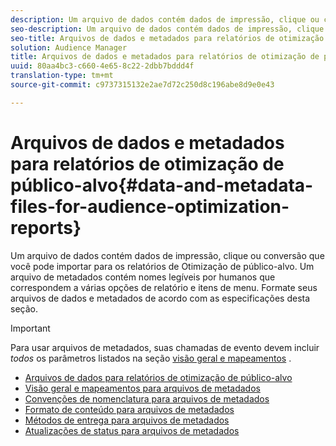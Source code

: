 ```yaml
---
description: Um arquivo de dados contém dados de impressão, clique ou conversão que você pode importar para os relatórios de Otimização de público-alvo. Um arquivo de metadados contém nomes legíveis por humanos que correspondem a várias opções de relatório e itens de menu. Formate seus arquivos de dados e metadados de acordo com as especificações desta seção.
seo-description: Um arquivo de dados contém dados de impressão, clique ou conversão que você pode importar para os relatórios de Otimização de público-alvo. Um arquivo de metadados contém nomes legíveis por humanos que correspondem a várias opções de relatório e itens de menu. Formate seus arquivos de dados e metadados de acordo com as especificações desta seção.
seo-title: Arquivos de dados e metadados para relatórios de otimização de público-alvo
solution: Audience Manager
title: Arquivos de dados e metadados para relatórios de otimização de público-alvo
uuid: 80aa4bc3-c660-4e65-8c22-2dbb7bddd4f
translation-type: tm+mt
source-git-commit: c9737315132e2ae7d72c250d8c196abe8d9e0e43

---
```



# Arquivos de dados e metadados para relatórios de otimização de público-alvo{#data-and-metadata-files-for-audience-optimization-reports}

Um arquivo de dados contém dados de impressão, clique ou conversão que você pode importar para os relatórios de Otimização de público-alvo. Um arquivo de metadados contém nomes legíveis por humanos que correspondem a várias opções de relatório e itens de menu. Formate seus arquivos de dados e metadados de acordo com as especificações desta seção.

>[!IMPORTANT]
>
>Para usar arquivos de metadados, suas chamadas de evento devem incluir *todos* os parâmetros listados na seção [visão geral e mapeamentos](../../../reporting/audience-optimization-reports/metadata-files-intro/metadata-file-overview.md) .

* [Arquivos de dados para relatórios de otimização de público-alvo](/help/using/reporting/audience-optimization-reports/metadata-files-intro/datafiles-intro.md)
* [Visão geral e mapeamentos para arquivos de metadados](/help/using/reporting/audience-optimization-reports/metadata-files-intro/metadata-file-overview.md)
* [Convenções de nomenclatura para arquivos de metadados](/help/using/reporting/audience-optimization-reports/metadata-files-intro/metadata-file-names.md)
* [Formato de conteúdo para arquivos de metadados](/help/using/reporting/audience-optimization-reports/metadata-files-intro/metadata-file-contents.md)
* [Métodos de entrega para arquivos de metadados](/help/using/reporting/audience-optimization-reports/metadata-files-intro/metadata-delivery-methods.md)
* [Atualizações de status para arquivos de metadados](/help/using/reporting/audience-optimization-reports/metadata-files-intro/metadata-update-status.md)




